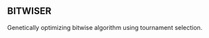 BITWISER
--------------------
Genetically optimizing bitwise algorithm using tournament selection. 
